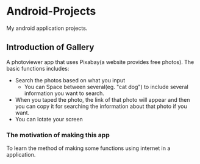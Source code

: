 # Android-Projects
My android application projects.  

## Introduction of Gallery  
A photoviewer app that uses Pixabay(a website provides free photos). The basic functions includes:
* Search the photos based on what you input 
  * You can Space between several(eg. "cat dog") to include several information you want to search.
* When you taped the photo, the link of that photo will appear and then you can copy it for searching the information about that photo if you want.
* You can lotate your screen

### The motivation of making this app
To learn the method of making some functions using internet in a application.
